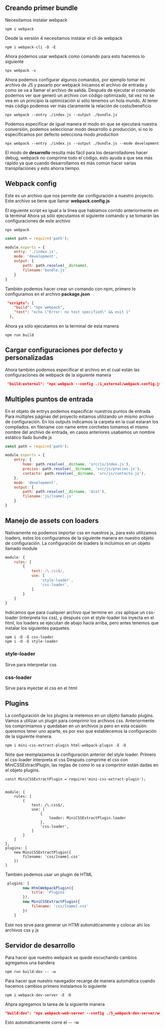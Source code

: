 ## Creando primer bundle

Necesitamos instalar webpack
```
npm i webpack
```

Desde la versión 4 necesitamos instalar el cli de webpack
```
npm i webpack-cli -D -E
```

Ahora podemos usar webpack como comando para esto hacemos lo siguiente
```
npx webpack -v
```

Ahora podemos configurar algunos comandos, por ejemplo tomar mi archivo de JS y pasarlo por webpack
Inicamos el archivo de entrada y como se va a llamar el archivo de salida.
Después de ejecutar el comando podemos ver que generó un archivo con código optimizado, tal vez no se vea en un principio la optimización si sólo tenemos un hola mundo.
Al tener más código podemos ver más claramente la relación de costo/beneficio
```
npx webpack --entry ./index.js --output ./bundle.js
```

Podemos especificar de igual manera el modo en que se ejecutará nuestra conversión, podemos seleccionar modo desarrollo o producción, si no lo especificamos por defecto selecciona modo _production_
```
npx webpack --entry ./index.js --output ./bundle.js --mode development
```
El modo de __desarrollo__ resulta más fácil para los desarrolladores hacer debug, webpack no comprime todo el código, esto ayuda a que sea más rápido ya que cuando desarrollamos es más común hacer varias transpilaciones y esto ahorra tiempo.

## Webpack config
Este es un archivo que nos permite dar configuración a nuestro proyecto.
Este archivo se tiene que llamar __webpack.config.js__

El siguiente script es igual a la línea que habíamos corrido anteriormente en la terminal
Ahora ya sólo ejecutamos el siguiente comando y se tomarán las configuraciones de este archivo
```
npx webpack
```

```js
const path = require('path');

module.exports = {
    entry: './index.js',
    mode: 'development',
    output: {
        path: path.resolve(__dirname),
        filename:'bundle.js'
    }
}
```

También podemos hacer crear un comando con npm, primero lo configuramos en el archivo __package.json__

```json
 "scripts": {
    "build": "npx webpack",
    "test": "echo \"Error: no test specified\" && exit 1"
  },
```

Ahora ya sólo ejecutamos en la terminal de esta manera
```
npm run build
```

## Cargar configuraciones por defecto y personalizadas
Ahora también podemos especificar el archivo en el cual están las configuraciones de webpack de la siguiente manera
```json
 "build:external": "npx webpack --config ./1_external/webpack.config.js",
```

## Multiples puntos de entrada
En el objeto de entrys podemos especificar nuestros puntos de entrada
Para múltiples páginas del proyecto estamos utilizando un mismo archivo de configuración.
En los outputs indicamos la carpeta en la cual estaran los compilados.
en filename con name entre corchetes tomamos el mismo nombre del archivo de entrada, en casos anteriores usabamos un nombre estático llado bundle.js
```js
const path = require('path');

module.exports = {
    entry: {
        home: path.resolve(__dirname, 'src/js/index.js'),
        precios: path.resolve(__dirname, 'src/js/precios.js'),
        contacto: path.resolve(__dirname, 'src/js/contacto.js'),
    },
    mode: 'development',
    output: {
        path: path.resolve(__dirname, 'dist'),
        filename:'js/[name].js'
    }
}
```

## Manejo de assets con loaders
Nativamente no podemos importar css en nuestros js, para esto utilizamos loaders, estos los configuramos de la siguiente manera en nuestro objeto de configuración. La configuración de loaders la incluimos en un objeto llamado module
```js
module: {
    rules: [
        {
            test: /\.css$/,
            use: [
                'style-loader',
                'css-loader',
            ]
        }
    ]
}
```

Indicamos que para cualquier archivo que termine en _.css_ aplique un css-loader (interpreta los css), y después con el style-loader los inyecta en el html, los loaders se ejecutan de abajo hacía arriba, pero antes tenemos que instalar los siguientes paquetes.
```
npm i -D -E css-loader
npm i -D -E style-loader
```

### style-loader
Sirve para interpretar css

### css-loader
Sirve para inyectar el css en el html

## Plugins
La configuración de los plugins la metemos en un objeto llamado plugins.
Vamos a utilizar un plugin para comprimir los archivos css.
Anteriormente los comprimiamos y quedaban en un archivos js pero en esta ocasión queremos tener uno aparte, es por eso que establecemos la configuración de la siguiente manera.

```
npm i mini-css-extract-plugin html-webpack-plugin -E -D
```

Note que reemplazamos la configuración anterior del style loader.
Primero el css-loader interpreta el css
Después comprime el css con MiniCSSExtractPlugin, las reglas de como lo va a comprimir están dadas en el objeto plugins.
```
const MiniCSSExtractPlugin = require('mini-css-extract-plugin');


module: {
    rules: [
        {
            test: /\.css$/,
            use: [
                {
                    loader: MiniCSSExtractPlugin.loader
                },
                'css-loader',
            ]
        }
    ]
},
plugins: [
    new MiniCSSExtractPlugin({
        filename: 'css/[name].css'
    })
]
```

También podemos usar un plugin de HTML
```js
 plugins: [
        new HtmlWebpackPlugin({
            title: 'Plugins'
        }),
        new MiniCSSExtractPlugin({
            filename: 'css/[name].css'
        })
    ]
```

Este nos sirve para generar un HTMl automáticamente y colocar ahí los archivos css y js

## Servidor de desarrollo
Para hacer que nuestro webpack se quede escuchando cambios agregamos una bandera

```
npm run build:dev -- -w
```

Para hacer que nuestro navegador recarge de manera automática cuando hacemos cambios primero instalamos lo siguiente

```
npm i webpack-dev-server -E -D
```

Ahpra agregamos la tarea de la siguiente manera
```json
"build:dev": "npx webpack-web-server --config ./5_webpack-dev-server/webpack.config.js",
```
Esto automáticamente corre el -- -w